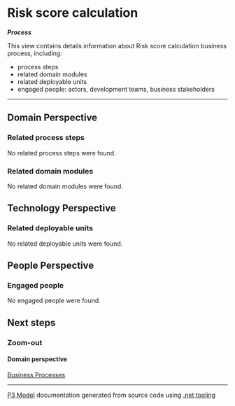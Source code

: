 ﻿
# Risk score calculation

***Process***  

This view contains details information about Risk score calculation business process, including:
- process steps
- related domain modules
- related deployable units
- engaged people: actors, development teams, business stakeholders  

---



## Domain Perspective


### Related process steps

No related process steps were found.  

### Related domain modules

No related domain modules were found.  

## Technology Perspective


### Related deployable units

No related deployable units were found.  

## People Perspective


### Engaged people

No engaged people were found.  

## Next steps


### Zoom-out


#### Domain perspective

[Business Processes](BusinessProcesses.md)  

---

[P3 Model](https://github.com/P3-model/P3-model) documentation generated from source code using [.net tooling](https://github.com/P3-model/P3-model-dotnet)